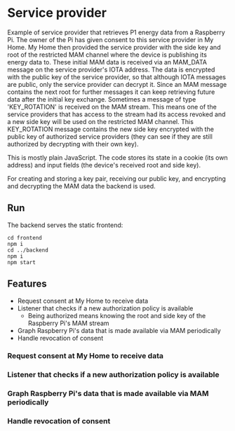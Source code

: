# Service provider

Example of service provider that retrieves P1 energy data from a Raspberry Pi. The owner of the Pi has given consent to this service provider in My Home. My Home then provided the service provider with the side key and root of the restricted MAM channel where the device is publishing its energy data to. These initial MAM data is received via an MAM_DATA message on the service provider's IOTA address. The data is encrypted with the public key of the service provider, so that although IOTA messages are public, only the service provider can decrypt it. Since an MAM message contains the next root for further messages it can keep retrieving future data after the initial key exchange. Sometimes a message of type 'KEY_ROTATION' is received on the MAM stream. This means one of the service providers that has access to the stream had its access revoked and a new side key will be used on the restricted MAM channel. This KEY_ROTATION message contains the new side key encrypted with the public key of authorized service providers (they can see if they are still authorized by decrypting with their own key).

This is mostly plain JavaScript. The code stores its state in a cookie (its own address) and input fields (the device's received root and side key).

For creating and storing a key pair, receiving our public key, and encrypting and decrypting the MAM data the backend is used.

## Run

The backend serves the static frontend:

```
cd frontend
npm i
cd ../backend
npm i
npm start
```

## Features

- Request consent at My Home to receive data
- Listener that checks if a new authorization policy is available
  * Being authorized means knowing the root and side key of the Raspberry Pi's MAM stream
- Graph Raspberry Pi's data that is made available via MAM periodically
- Handle revocation of consent

### Request consent at My Home to receive data

### Listener that checks if a new authorization policy is available

### Graph Raspberry Pi's data that is made available via MAM periodically

### Handle revocation of consent
